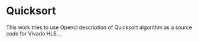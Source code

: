 # Quicksort
This work tries to use Opencl description of Quicksort algorithm as a source code for Vivado HLS...
